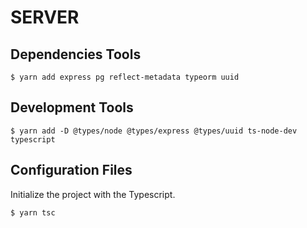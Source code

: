 # SERVER

## Dependencies Tools

```shell
$ yarn add express pg reflect-metadata typeorm uuid
```

## Development Tools

```shell
$ yarn add -D @types/node @types/express @types/uuid ts-node-dev typescript
```

## Configuration Files

Initialize the project with the Typescript.

```shell
$ yarn tsc
```
